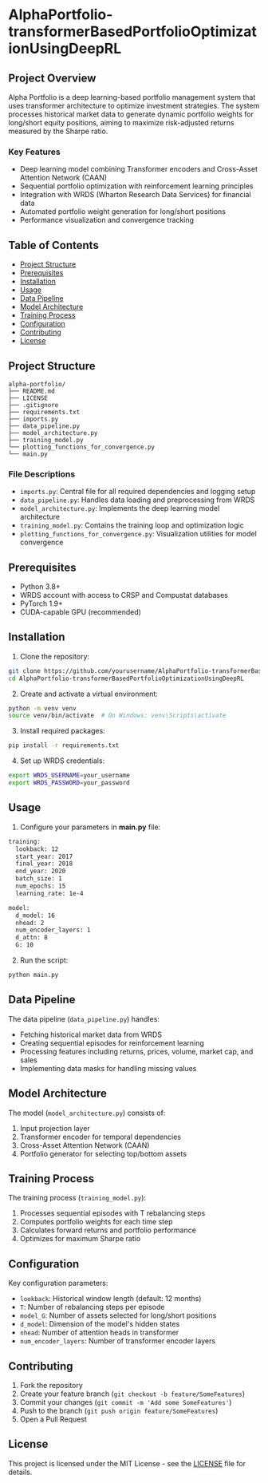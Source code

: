 # AlphaPortfolio-transformerBasedPortfolioOptimizationUsingDeepRL

## Project Overview
Alpha Portfolio is a deep learning-based portfolio management system that uses transformer architecture to optimize investment strategies. The system processes historical market data to generate dynamic portfolio weights for long/short equity positions, aiming to maximize risk-adjusted returns measured by the Sharpe ratio.

### Key Features
- Deep learning model combining Transformer encoders and Cross-Asset Attention Network (CAAN)
- Sequential portfolio optimization with reinforcement learning principles
- Integration with WRDS (Wharton Research Data Services) for financial data
- Automated portfolio weight generation for long/short positions
- Performance visualization and convergence tracking

## Table of Contents
- [Project Structure](#project-structure)
- [Prerequisites](#prerequisites)
- [Installation](#installation)
- [Usage](#usage)
- [Data Pipeline](#data-pipeline)
- [Model Architecture](#model-architecture)
- [Training Process](#training-process)
- [Configuration](#configuration)
- [Contributing](#contributing)
- [License](#license)

## Project Structure
```
alpha-portfolio/
├── README.md
├── LICENSE
├── .gitignore
├── requirements.txt
├── imports.py
├── data_pipeline.py
├── model_architecture.py
├── training_model.py
└── plotting_functions_for_convergence.py
└── main.py
```

### File Descriptions
- `imports.py`: Central file for all required dependencies and logging setup
- `data_pipeline.py`: Handles data loading and preprocessing from WRDS
- `model_architecture.py`: Implements the deep learning model architecture
- `training_model.py`: Contains the training loop and optimization logic
- `plotting_functions_for_convergence.py`: Visualization utilities for model convergence

## Prerequisites
- Python 3.8+
- WRDS account with access to CRSP and Compustat databases
- PyTorch 1.9+
- CUDA-capable GPU (recommended)

## Installation

1. Clone the repository:
```bash
git clone https://github.com/yourusername/AlphaPortfolio-transformerBasedPortfolioOptimizationUsingDeepRL.git
cd AlphaPortfolio-transformerBasedPortfolioOptimizationUsingDeepRL
```

2. Create and activate a virtual environment:
```bash
python -m venv venv
source venv/bin/activate  # On Windows: venv\Scripts\activate
```

3. Install required packages:
```bash
pip install -r requirements.txt
```

4. Set up WRDS credentials:
```bash
export WRDS_USERNAME=your_username
export WRDS_PASSWORD=your_password
```

## Usage

1. Configure your parameters in **main.py** file:
```bash
training:
  lookback: 12
  start_year: 2017
  final_year: 2018
  end_year: 2020
  batch_size: 1
  num_epochs: 15
  learning_rate: 1e-4

model:
  d_model: 16
  nhead: 2
  num_encoder_layers: 1
  d_attn: 8
  G: 10
```

2. Run the script:
```bash
python main.py
```

## Data Pipeline

The data pipeline (`data_pipeline.py`) handles:
- Fetching historical market data from WRDS
- Creating sequential episodes for reinforcement learning
- Processing features including returns, prices, volume, market cap, and sales
- Implementing data masks for handling missing values

## Model Architecture

The model (`model_architecture.py`) consists of:
1. Input projection layer
2. Transformer encoder for temporal dependencies
3. Cross-Asset Attention Network (CAAN)
4. Portfolio generator for selecting top/bottom assets

## Training Process

The training process (`training_model.py`):
1. Processes sequential episodes with T rebalancing steps
2. Computes portfolio weights for each time step
3. Calculates forward returns and portfolio performance
4. Optimizes for maximum Sharpe ratio

## Configuration

Key configuration parameters:
- `lookback`: Historical window length (default: 12 months)
- `T`: Number of rebalancing steps per episode
- `model_G`: Number of assets selected for long/short positions
- `d_model`: Dimension of the model's hidden states
- `nhead`: Number of attention heads in transformer
- `num_encoder_layers`: Number of transformer encoder layers

## Contributing

1. Fork the repository
2. Create your feature branch (`git checkout -b feature/SomeFeatures`)
3. Commit your changes (`git commit -m 'Add some SomeFeatures'`)
4. Push to the branch (`git push origin feature/SomeFeatures`)
5. Open a Pull Request

## License

This project is licensed under the MIT License - see the [LICENSE](LICENSE) file for details.
